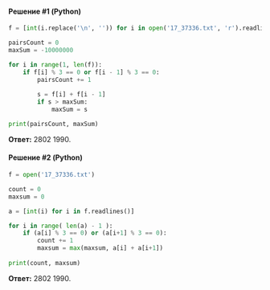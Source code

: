 #### Решение #1 (Python)
```python
f = [int(i.replace('\n', '')) for i in open('17_37336.txt', 'r').readlines()]

pairsCount = 0
maxSum = -10000000

for i in range(1, len(f)):
	if f[i] % 3 == 0 or f[i - 1] % 3 == 0:
		pairsCount += 1
		
		s = f[i] + f[i - 1]
		if s > maxSum:
			maxSum = s

print(pairsCount, maxSum)
```
**Ответ:** 2802 1990.

#### Решение #2 (Python)
```python
f = open('17_37336.txt')

count = 0
maxsum = 0

a = [int(i) for i in f.readlines()]

for i in range( len(a) - 1 ):
	if (a[i] % 3 == 0) or (a[i+1] % 3 == 0):
		count += 1
		maxsum = max(maxsum, a[i] + a[i+1])
		
print(count, maxsum)
```

**Ответ:** 2802 1990.
